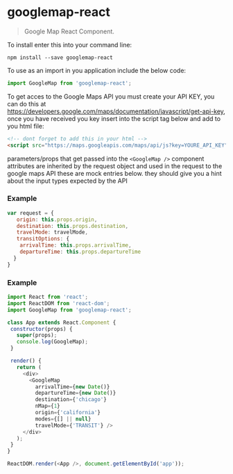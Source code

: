 # googlemap-react

>  Google Map React Component.

To install enter this into your command line:
```shell
npm install --save googlemap-react
```
To use as an import in you application include the below code:
```javascript
import GoogleMap from 'googlemap-react';
```
To get acces to the Google Maps API you must create your API KEY, you can do this at https://developers.google.com/maps/documentation/javascript/get-api-key, once you have received you key insert into the script tag below and add to you html file:
```html
<!-- dont forget to add this in your html -->
<script src="https://maps.googleapis.com/maps/api/js?key=YOURE_API_KEY"></script>
```

parameters/props that get passed into the `<GoogleMap />` component attributes are inherited by the request object and used in the request to the google maps API these are mock entries below. they should give you a hint about the input types expected by the API

### Example
```js
var request = {
   origin: this.props.origin,
   destination: this.props.destination,
   travelMode: travelMode,
   transitOptions: {
    arrivalTime: this.props.arrivalTime,
    departureTime: this.props.departureTime
  }
}
```
### Example
 ```js
import React from 'react';
import ReactDOM from 'react-dom';
import GoogleMap from 'googlemap-react';

class App extends React.Component {
  constructor(props) {
    super(props);   
    console.log(GoogleMap);
  }

  render() {
    return (
      <div>        
        <GoogleMap
          arrivalTime={new Date()}
          departureTime={new Date()}
          destination={'chicago'}
          nMap={1}
          origin={'california'}
          modes={[] || null}
          travelMode={'TRANSIT'} />        
      </div>
    );
  }
}

ReactDOM.render(<App />, document.getElementById('app'));
```
